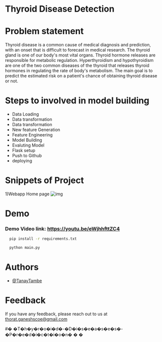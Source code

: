 
# Thyroid Disease Detection

# Problem statement
Thyroid disease is a common cause of medical diagnosis and prediction, with an onset 
that is difficult to forecast in medical research. The thyroid gland is one of our body's 
most vital organs. Thyroid hormone releases are responsible for metabolic regulation. 
Hyperthyroidism and hypothyroidism are one of the two common diseases of the thyroid 
that releases thyroid hormones in regulating the rate of body's metabolism.
The main goal is to predict the estimated risk on a patient's chance of obtaining thyroid 
disease or not.




# Steps to involved in model building
- Data Loading
- Data transformation
- Data transformation
- New feature Generation
- Feature Engineering
- Model Building
- Evaluting Model
- Flask setup
- Push to Github
- deploying

# Snippets of Project

1)Webapp Home page
![img](https://i.imgur.com/TLFjxId.png)



# Demo

### Demo Video link: https://youtu.be/eWjhhfttZC4

```bash
  pip install -r requirements.txt
```


```bash
  python main.py
```


# Authors

- [@TanayTambe]()

# Feedback

If you have any feedback, please reach out to us at thorat.ganeshscoe@gmail.com

#� �T�h�y�r�o�i�d�-�D�i�s�e�a�s�e�s�-�P�r�e�d�i�c�t�i�o�n�
�
�

